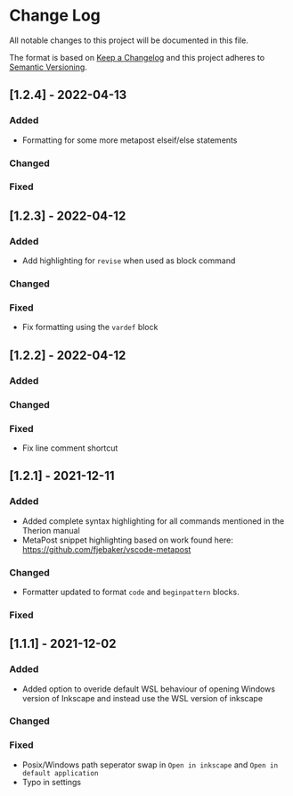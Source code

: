 # Change Log

All notable changes to this project will be documented in this file.

The format is based on [Keep a Changelog](http://keepachangelog.com/)
and this project adheres to [Semantic Versioning](http://semver.org/).

## [1.2.4] - 2022-04-13

### Added

- Formatting for some more metapost elseif/else statements

### Changed

### Fixed

## [1.2.3] - 2022-04-12

### Added

- Add highlighting for `revise` when used as block command

### Changed

### Fixed

- Fix formatting using the `vardef` block

## [1.2.2] - 2022-04-12

### Added

### Changed

### Fixed

- Fix line comment shortcut

## [1.2.1] - 2021-12-11

### Added

- Added complete syntax highlighting for all commands mentioned in the Therion manual
- MetaPost snippet highlighting based on work found here: https://github.com/fjebaker/vscode-metapost

### Changed

- Formatter updated to format `code` and `beginpattern` blocks.

### Fixed

## [1.1.1] - 2021-12-02

### Added

- Added option to overide default WSL behaviour of opening Windows version of Inkscape and instead use the WSL version of inkscape

### Changed

### Fixed

- Posix/Windows path seperator swap in `Open in inkscape` and `Open in default application`
- Typo in settings

<!--

FORMATTING

# Change Log
All notable changes to this project will be documented in this file.

The format is based on [Keep a Changelog](http://keepachangelog.com/)
and this project adheres to [Semantic Versioning](http://semver.org/).

## [Unreleased] - yyyy-mm-dd

Here we write upgrading notes for brands. It's a team effort to make them as
straightforward as possible.

### Added
- [PROJECTNAME-XXXX](http://tickets.projectname.com/browse/PROJECTNAME-XXXX)
  MINOR Ticket title goes here.
- [PROJECTNAME-YYYY](http://tickets.projectname.com/browse/PROJECTNAME-YYYY)
  PATCH Ticket title goes here.

### Changed

### Fixed

## [1.2.4] - 2017-03-15

Here we would have the update steps for 1.2.4 for people to follow.

### Added

### Changed

- [PROJECTNAME-ZZZZ](http://tickets.projectname.com/browse/PROJECTNAME-ZZZZ)
  PATCH Drupal.org is now used for composer.

### Fixed

- [PROJECTNAME-TTTT](http://tickets.projectname.com/browse/PROJECTNAME-TTTT)
  PATCH Add logic to runsheet teaser delete to delete corresponding
  schedule cards.

## [1.2.3] - 2017-03-14

### Added

### Changed

### Fixed

- [PROJECTNAME-UUUU](http://tickets.projectname.com/browse/PROJECTNAME-UUUU)
  MINOR Fix module foo tests
- [PROJECTNAME-RRRR](http://tickets.projectname.com/browse/PROJECTNAME-RRRR)
  MAJOR Module foo's timeline uses the browser timezone for date resolution

  -->
